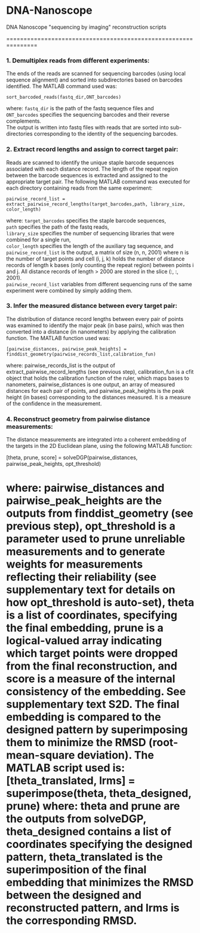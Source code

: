 # DNA-Nanoscope
DNA Nanoscope "sequencing by imaging" reconstruction scripts

===============================================================
### 1. Demultiplex reads from different experiments:
The ends of the reads are scanned for sequencing barcodes (using local sequence alignment) and sorted into subdirectories based on barcodes identified. The MATLAB command used was:

```
sort_barcoded_reads(fastq_dir,ONT_barcodes)
```

where:
```fastq_dir``` is the path of the fastq sequence files and\
```ONT_barcodes``` specifies the sequencing barcodes and their reverse complements.\
The output is written into fastq files with reads that are sorted into sub-directories corresponding to the identity of the sequencing barcodes.

### 2. Extract record lengths and assign to correct target pair: 
Reads are scanned to identify the unique staple barcode sequences associated with each distance record. The length of the repeat region between the barcode sequences is extracted and assigned to the appropriate target pair. The following MATLAB command was executed for each directory containing reads from the same experiment:

```
pairwise_record_list = extract_pairwise_record_lengths(target_barcodes,path, library_size, color_length)
```

where:
```target_barcodes``` specifies the staple barcode sequences,\
```path``` specifies the path of the fastq reads,\
```library_size``` specifies the number of sequencing libraries that were combined for a single run,\
```color_length``` specifies the length of the auxiliary tag sequence, and\
```pairwise_record_list``` is the output, a matrix of size (n, n, 2001) where n is the number of target points and cell (i, j, k) holds the number of distance records of length k bases (only counting the repeat region) between points i and j. All distance records of length > 2000 are stored in the slice (:, :, 2001).\
```pairwise_record_list``` variables from different sequencing runs of the same experiment were combined by simply adding them.

### 3. Infer the measured distance between every target pair: 
The distribution of distance record lengths between every pair of points was examined to identify the major peak (in base pairs), which was then converted into a distance (in nanometers) by applying the calibration function. The MATLAB function used was:

```
[pairwise_distances, pairwise_peak_heights] = finddist_geometry(pairwise_records_list,calibration_fun)
```

where:
pairwise_records_list is the output of extract_pairwise_record_lengths (see previous step),
calibration_fun is a cfit object that holds the calibration function of the ruler, which maps bases to nanometers,
pairwise_distances is one output, an array of measured distances for each pair of points, and
pairwise_peak_heights is the peak height (in bases) corresponding to the distances measured. It is a measure of the confidence in the measurement.

### 4. Reconstruct geometry from pairwise distance measurements:
The distance measurements are integrated into a coherent embedding of the targets in the 2D Euclidean plane, using the following MATLAB function:

[theta, prune, score] = solveDGP(pairwise_distances, pairwise_peak_heights, opt_threshold)

where:
pairwise_distances and pairwise_peak_heights are the outputs from finddist_geometry (see previous step),
opt_threshold is a parameter used to prune unreliable measurements and to generate weights for measurements reflecting their reliability (see supplementary text for details on how opt_threshold is auto-set),
theta is a list of coordinates, specifying the final embedding,
prune is a logical-valued array indicating which target points were dropped from the final reconstruction, and
score is a measure of the internal consistency of the embedding. See supplementary text S2D.
 The final embedding is compared to the designed pattern by superimposing them to minimize the RMSD (root-mean-square deviation). The MATLAB script used is:
[theta_translated, lrms] = superimpose(theta, theta_designed, prune)
where:
theta and prune are the outputs from solveDGP,
theta_designed contains a list of coordinates specifying the designed pattern,
theta_translated is the superimposition of the final embedding that minimizes the RMSD between the designed and reconstructed pattern, and
lrms is the corresponding RMSD.
===============================================================